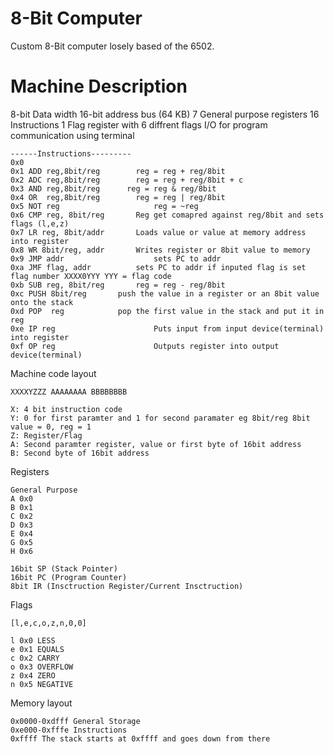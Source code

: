 # 8-Bit Computer
Custom 8-Bit computer losely based of the 6502.

# Machine Description

8-bit Data width
16-bit address bus (64 KB)
7 General purpose registers
16 Instructions
1 Flag register with 6 diffrent flags
I/O for program communication using terminal









```
------Instructions---------
0x0 
0x1 ADD reg,8bit/reg		reg = reg + reg/8bit
0x2 ADC reg,8bit/reg		reg = reg + reg/8bit + c
0x3 AND reg,8bit/reg	  reg = reg & reg/8bit
0x4 OR  reg,8bit/reg		reg = reg | reg/8bit
0x5 NOT reg					    reg = ~reg
0x6 CMP reg, 8bit/reg		Reg get comapred against reg/8bit and sets flags (l,e,z)
0x7 LR reg, 8bit/addr		Loads value or value at memory address into register
0x8 WR 8bit/reg, addr		Writes register or 8bit value to memory
0x9 JMP addr				    sets PC to addr
0xa JMF flag, addr			sets PC to addr if inputed flag is set flag number XXXX0YYY YYY = flag code
0xb SUB reg, 8bit/reg		reg = reg - reg/8bit
0xc PUSH 8bit/reg       push the value in a register or an 8bit value onto the stack
0xd POP  reg            pop the first value in the stack and put it in reg
0xe IP reg					    Puts input from input device(terminal) into register
0xf OP reg					    Outputs register into output device(terminal)

```

Machine code layout

```
XXXXYZZZ AAAAAAAA BBBBBBBB

X: 4 bit instruction code
Y: 0 for first paramter and 1 for second paramater eg 8bit/reg 8bit value = 0, reg = 1
Z: Register/Flag
A: Second paramter register, value or first byte of 16bit address
B: Second byte of 16bit address
```

Registers
```
General Purpose
A 0x0
B 0x1
C 0x2
D 0x3
E 0x4
G 0x5
H 0x6

16bit SP (Stack Pointer)
16bit PC (Program Counter)
8bit IR (Insctruction Register/Current Insctruction)

```
Flags
```
[l,e,c,o,z,n,0,0]

l 0x0 LESS
e 0x1 EQUALS
c 0x2 CARRY
o 0x3 OVERFLOW
z 0x4 ZERO
n 0x5 NEGATIVE
```


Memory layout

```
0x0000-0xdfff General Storage
0xe000-0xfffe Instructions
0xffff The stack starts at 0xffff and goes down from there
```

